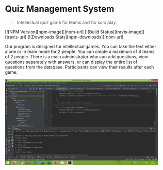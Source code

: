# Quiz Management System 
> Intellectual quiz game for teams and for solo play.

[![NPM Version][npm-image]][npm-url]
[![Build Status][travis-image]][travis-url]
[![Downloads Stats][npm-downloads]][npm-url]

Our program is designed for intellectual games. You can take the test either alone or in team mode for 2 people. You can create a maximum of 4 teams of 2 people. There is a main administrator who can add questions, view questions separately with answers, or can display the entire list of questions from the database. Participants can view their results after each game.

![](header.jpg)
